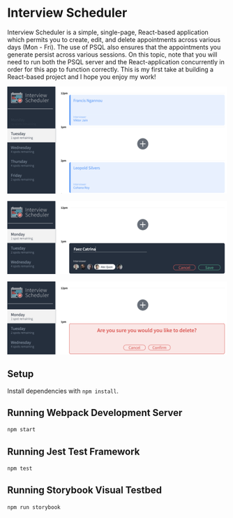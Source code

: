 # Interview Scheduler

Interview Scheduler is a simple, single-page, React-based application which permits you to create, edit, and delete appointments across various days (Mon - Fri). The use of PSQL also ensures that the appointments you generate persist across various sessions. On this topic, note that you will need to run both the PSQL server and the React-application concurrently in order for this app to function correctly. This is my first take at building a React-based project and I hope you enjoy my work!

!["Screenshot of main view"](https://github.com/FaezCat/scheduler/blob/master/docs/mainDisplay.png?raw=true)

!["Screenshot of creating/editing an appointment"](https://github.com/FaezCat/scheduler/blob/master/docs/createAndEdit.png?raw=true)

!["Screenshot of deleting an appointment"](https://github.com/FaezCat/scheduler/blob/master/docs/delete.png?raw=true)

## Setup

Install dependencies with `npm install`.

## Running Webpack Development Server

```sh
npm start
```

## Running Jest Test Framework

```sh
npm test
```

## Running Storybook Visual Testbed

```sh
npm run storybook
```

